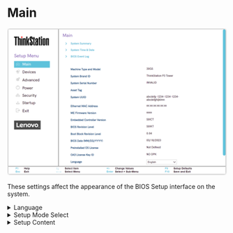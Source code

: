 # Main #

![](./img/ts_main_p3twr.png)

These settings affect the appearance of the BIOS Setup interface on the system.

<details><summary>Language</summary>
Specifies the language to be displayed.

Options:

1. **English** - Default.
1. Français
1. Pусский
1. 中文

</details>

<details><summary>Setup Mode Select</summary>
Species whether to use the graphical UI mode or the text based mode.

Options:

1. **Graphic** - Default.
1. Text

</details>

<details><summary>Setup Content</summary>

Controls the level of settings displayed between just the basic settings versus the more advanced settings.

Options:

1. **Advanced** - Default.
2. Basic

</details>
